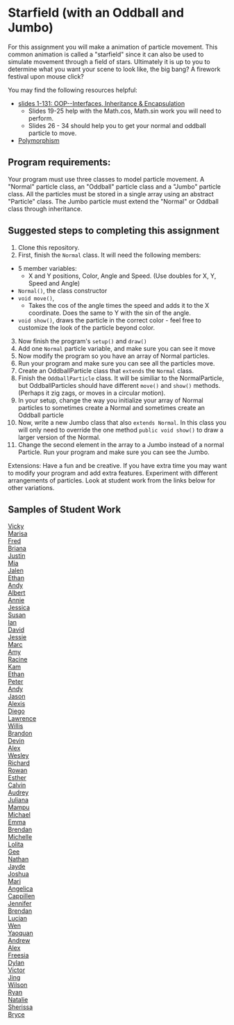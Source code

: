 Starfield (with an Oddball and Jumbo)
=========================
For this assignment you will make a animation of particle movement. This common animation is called a "starfield" since it can also be used to simulate movement through a field of stars. Ultimately it is up to you to determine what you want your scene to look like, the big bang? A firework festival upon mouse click?

You may find the following resources helpful:
  * [slides 1-131: OOP--Interfaces, Inheritance & Encapsulation](https://docs.google.com/presentation/d/1mje9jlDq-T4k5peyTMEPvVfN1L6qRRV8t2EhstQtakE/edit#slide=id.p1) 
    * Slides 19-25 help with the Math.cos, Math.sin work you will need to perform.
    * Slides 26 - 34 should help you to get your normal and oddball particle to move.
  * [Polymorphism](https://drive.google.com/open?id=17vmm80BUwHFesj3WLmd8hAwaaKt3N1vAZPrIx0T_RX8)
 
Program requirements:
---------------------
Your program must use three classes to model particle movement. A "Normal" particle class, an "Oddball" particle class and a "Jumbo" particle class. All the particles must be stored in a single array using an abstract "Particle" class. The Jumbo particle must extend the "Normal" or Oddball class through inheritance.

Suggested steps to completing this assignment
-----------------------------------
1. Clone this repository.
2. First, finish the `Normal` class. It will need the following members:
  * 5 member variables: 
    * X and Y positions, Color, Angle and Speed. (Use doubles for X, Y, Speed and Angle)
  * `Normal()`, the class constructor
  * `void move()`, 
    * Takes the cos of the angle times the speed and adds it to the X coordinate. Does the same to Y with the sin of the angle.
  * `void show()`, draws the particle in the correct color - feel free to customize the look of the particle beyond color.
3. Now finish the program's `setup()` and `draw()`
4. Add one `Normal` particle variable, and make sure you can see it move
5. Now modify the program so you have an array of Normal particles.
6. Run your program and make sure you can see all the particles move.
7. Create an OddballParticle class that `extends` the `Normal` class.
8. Finish the `OddballParticle` class. It will be similiar to the NormalParticle, but OddballParticles should have different `move()` and `show()` methods. (Perhaps it zig zags, or moves in a circular motion).
9. In your setup, change the way you initialize your array of Normal particles to sometimes create a Normal and sometimes create an Oddball particle
13. Now, write a new Jumbo class that also `extends Normal`. In this class you will only need to override the one method `public void show()` to draw a larger version of the Normal.
14. Change the second element in the array to a Jumbo instead of a normal Particle. Run your program and make sure you can see the Jumbo.
  

Extensions: Have a fun and be creative. If you have extra time you may want to modify your program and add extra features. Experiment with different arrangements of particles. Look at student work from the links below for other variations.

Samples of Student Work
-----------------------
[Vicky](https://vickyguan3.github.io/Starfield/)   
[Marisa](https://saeriam.github.io/Starfield/)   
[Fred](https://fredxhua.github.io/Starfield/)   
[Briana](https://brli6.github.io/Starfield/)   
[Justin](https://ju5t1nw.github.io/Starfield/)   
[Mia](https://chenmia.github.io/Starfield/)   
[Jalen](https://jalenng.github.io/Starfield/)   
[Ethan](https://ethan-ap-cs.github.io/Starfield/)   
[Andy](https://anli28.github.io/Starfield/)   
[Albert](https://albertgiang.github.io/Starfield/)   
[Annie](https://anli32.github.io/Starfield/)   
[Jessica](https://jessical26.github.io/Starfield/)   
[Susan](https://susanm87.github.io/Starfield/)   
[Ian](https://iatang21.github.io/Starfield/)   
[David](https://daamaya.github.io/Starfield/)   
[Jessie](https://jechen30.github.io/Starfield/)   
[Marc](https://alltheusernamesdontworkexceptmine.github.io/Starfield/)   
[Amy](https://aimysun.github.io/Starfield/)   
[Racine](https://ruixinsun.github.io/Starfield/)   
[Kam](https://katam8.github.io/Starfield/)   
[Ethan](https://ethantruong.github.io/Starfield/)   
[Peter](https://peterwu1205.github.io/Starfield/)   
[Andy](https://andyyao1.github.io/Starfield/)   
[Jason](https://everyusernameitrywentwrong-jason-ye.github.io/Starfield/)   
[Alexis](https://alexisapcs.github.io/Starfield/)   
[Diego](https://diegoleong.github.io/Starfield/)   
[Lawrence](https://lawrencelowell.github.io/Starfield/)   
[Willis](https://willisli.github.io/Starfield/)   
[Brandon](https://btlsandwich.github.io/Starfield/)   
[Devin](https://dely4.github.io/Starfield/)   
[Alex](https://alngo1.github.io/Starfield/)   
[Wesley](https://wesleynhan.github.io/Starfield/)   
[Richard](https://riprivalov.github.io/Starfield/)   
[Rowan](https://rowanmckereghan.github.io/Starfield/)   
[Esther](https://estherchung83.github.io/Starfield/)   
[Calvin](https://callmecalvin808.github.io/Starfield/)   
[Audrey](https://chubbibunniomnomnom.github.io/Starfield/)   
[Juliana](https://solojuliana.github.io/Starfield/)   
[Mampu](https://koooolk.github.io/Starfield/)   
[Michael](https://psyduckjar.github.io/Starfield/)   
[Emma](https://emmab3.github.io/Starfield/)   
[Brendan](https://brchao.github.io/Starfield/)   
[Michelle](https://michellet1682.github.io/Starfield/)   
[Lolita](https://major-crimes.github.io/Starfield/)   
[Gee](https://trtran8.github.io/Starfield/)   
[Nathan](https://nathanw1510.github.io/Starfield/)   
[Jayde](https://jaydewong.github.io/Starfield/)   
[Joshua](https://jowong1.github.io/Starfield/)   
[Mari](https://mariwoodworth.github.io/Starfield/)   
[Angelica](https://anlam4.github.io/Starfield/)   
[Cappillen](https://apcscap.github.io/Starfield/)   
[Jennifer](https://jp4099.github.io/Starfield/)   
[Brendan](https://brleunga.github.io/Starfield/)   
[Lucian](https://lucianli.github.io/Starfield/)   
[Wen](https://wizardowolfini.github.io/Starfield/)   
[Yaoquan](https://yachen16.github.io/Starfield/)   
[Andrew](https://abootatoo.github.io/Starfield/)   
[Alex](https://norwegianwoods.github.io/Starfield/)   
[Freesia](https://freesiaf.github.io/Starfield/)   
[Dylan](https://dyhuynh.github.io/Starfield/)   
[Victor](https://victorchaan.github.io/Starfield/)   
[Jing](https://jili53.github.io/Starfield/)   
[Wilson](https://wlama.github.io/Starfield/)   
[Ryan](https://someguy13.github.io/Starfield/)   
[Natalie](https://nabunimovitz.github.io/Starfield/)   
[Sherissa](https://sherissago.github.io/Starfield/)   
[Bryce](https://brmao123.github.io/Starfield/)   

